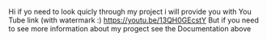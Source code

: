 Hi if yo need to look quicly through my project i will provide you with You Tube link (with watermark :) 
https://youtu.be/13QH0GEcstY
But if you need to see more information about my progect see the Documentation above
